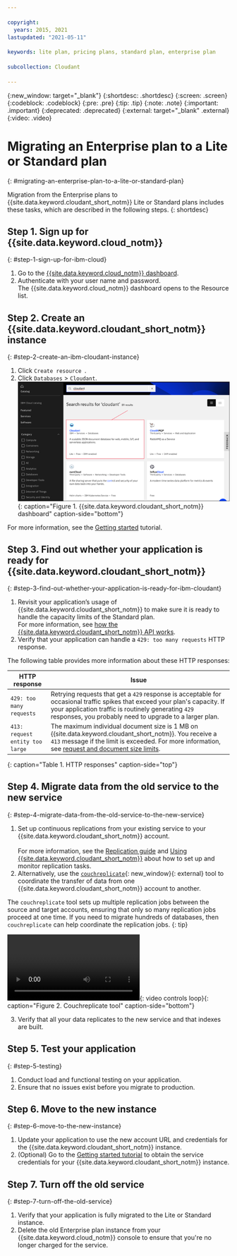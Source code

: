 ```yaml
---

copyright:
  years: 2015, 2021
lastupdated: "2021-05-11"

keywords: lite plan, pricing plans, standard plan, enterprise plan

subcollection: Cloudant

---
```


{:new_window: target="_blank"}
{:shortdesc: .shortdesc}
{:screen: .screen}
{:codeblock: .codeblock}
{:pre: .pre}
{:tip: .tip}
{:note: .note}
{:important: .important}
{:deprecated: .deprecated}
{:external: target="_blank" .external}
{:video: .video}

<!-- Acrolinx: 2021-04-14 -->

# Migrating an Enterprise plan to a Lite or Standard plan
{: #migrating-an-enterprise-plan-to-a-lite-or-standard-plan}

Migration from the Enterprise plans to {{site.data.keyword.cloudant_short_notm}} Lite or Standard plans includes these tasks, which are described in the following steps. 
{: shortdesc}

## Step 1. Sign up for {{site.data.keyword.cloud_notm}}
{: #step-1-sign-up-for-ibm-cloud}

1.  Go to the [{{site.data.keyword.cloud_notm}} dashboard](https://cloud.ibm.com/).
2. Authenticate with your user name and password. <br>The {{site.data.keyword.cloud_notm}} dashboard opens to the Resource list.

## Step 2. Create an {{site.data.keyword.cloudant_short_notm}} instance
{: #step-2-create-an-ibm-cloudant-instance}

1. Click `Create resource `.
2. Click `Databases` > `Cloudant`. <br>
   ![{{site.data.keyword.cloudant_short_notm}} dashboard](../tutorials/images/img0003.png){: caption="Figure 1. {{site.data.keyword.cloudant_short_notm}} dashboard" caption-side="bottom"}

  For more information, see the [Getting started](/docs/Cloudant?topic=Cloudant-getting-started-with-cloudant) tutorial.  

## Step 3. Find out whether your application is ready for {{site.data.keyword.cloudant_short_notm}}
{: #step-3-find-out-whether-your-application-is-ready-for-ibm-cloudant}

1. Revisit your application’s usage of {{site.data.keyword.cloudant_short_notm}} to make sure it is ready to handle the capacity limits of the Standard plan. <br>
  For more information, see [how the {{site.data.keyword.cloudant_short_notm}} API works](/docs/Cloudant?topic=Cloudant-ibm-cloud-public#provisioned-throughput-capacity). 
2. Verify that your application can handle a `429: too many requests` HTTP response. 
  
The following table provides more information about these HTTP responses:

HTTP response | Issue
--------------|--------
`429: too many requests` | Retrying requests that get a `429` response is acceptable for occasional traffic spikes that exceed your plan's capacity. If your application traffic is routinely generating `429` responses, you probably need to upgrade to a larger plan.
`413: request entity too large` | The maximum individual document size is 1 MB on {{site.data.keyword.cloudant_short_notm}}. You receive a `413` message if the limit is exceeded. For more information, see [request and document size limits](/docs/Cloudant?topic=Cloudant-ibm-cloud-public#request-and-document-size-limits). 
{: caption="Table 1. HTTP responses" caption-side="top"}

## Step 4. Migrate data from the old service to the new service 
{: #step-4-migrate-data-from-the-old-service-to-the-new-service}

1. Set up continuous replications from your existing service to your {{site.data.keyword.cloudant_short_notm}} account. <br><br>For more information, see the [Replication guide](/docs/Cloudant?topic=Cloudant-replication-api) and [Using {{site.data.keyword.cloudant_short_notm}}](/docs/Cloudant?topic=Cloudant-ibm-cloudant-basics) about how to set up and monitor replication tasks.
2. Alternatively, use the [`couchreplicate`](https://www.npmjs.com/package/couchreplicate){: new_window}{: external} tool to coordinate the transfer of data from one {{site.data.keyword.cloudant_short_notm}} account to another. 

The `couchreplicate` tool sets up multiple replication jobs between the source and target accounts, ensuring that only so many replication jobs proceed at one time. If you need to migrate hundreds of databases, then `couchreplicate` can help coordinate the replication jobs.
{: tip}

  ![`couchreplication` tool](../images/couchreplicate.mp4){: video controls loop}{: caption="Figure 2. Couchreplicate tool" caption-side="bottom"}

3. Verify that all your data replicates to the new service and that indexes are built.

## Step 5. Test your application
{: #step-5-testing}

1. Conduct load and functional testing on your application.
2. Ensure that no issues exist before you migrate to production.

## Step 6. Move to the new instance
{: #step-6-move-to-the-new-instance}

1. Update your application to use the new account URL and credentials for the {{site.data.keyword.cloudant_short_notm}} instance. 
2. (Optional) Go to the [Getting started tutorial](/docs/Cloudant?topic=Cloudant-getting-started-with-cloudant) to obtain the service credentials for your {{site.data.keyword.cloudant_short_notm}} instance.

## Step 7. Turn off the old service
{: #step-7-turn-off-the-old-service}

1. Verify that your application is fully migrated to the Lite or Standard instance.
2. Delete the old Enterprise plan instance from your {{site.data.keyword.cloud_notm}} console to ensure that you're no longer charged for the service.